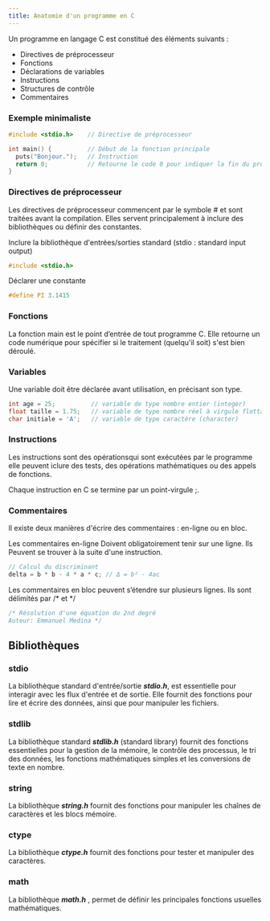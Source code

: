 ```yaml
---
title: Anatomie d'un programme en C
---
```


Un programme en langage C est constitué des éléments suivants :

- Directives de préprocesseur
- Fonctions
- Déclarations de variables
- Instructions
- Structures de contrôle
- Commentaires

### Exemple minimaliste

```c
#include <stdio.h>    // Directive de préprocesseur

int main() {          // Début de la fonction principale
  puts("Bonjour.");   // Instruction
  return 0;           // Retourne le code 0 pour indiquer la fin du programme
}
```

### Directives de préprocesseur

Les directives de préprocesseur commencent par le symbole # et sont traitées avant la compilation. Elles servent principalement à inclure des bibliothèques ou définir des constantes.

Inclure la bibliothèque d'entrées/sorties standard (stdio : standard input output)

```c
#include <stdio.h>
```

Déclarer une constante

```c
#define PI 3.1415
```

### Fonctions

La fonction main est le point d’entrée de tout programme C. Elle retourne un code numérique pour spécifier si le traitement (quelqu'il soit) s'est bien déroulé.

### Variables

Une variable doit être déclarée avant utilisation, en précisant son type.

```c
int age = 25;          // variable de type nombre entier (integer)
float taille = 1.75;   // variable de type nombre réel à virgule flottante
char initiale = 'A';   // variable de type caractère (character)
```

### Instructions 

Les instructions sont des opérationsqui sont exécutées par le programme elle peuvent iclure des tests, des opérations mathématiques ou des appels de fonctions.

Chaque instruction en C se termine par un point-virgule ;.

### Commentaires

Il existe deux manières d'écrire des commentaires : en-ligne ou en bloc.
 
Les commentaires en-ligne Doivent obligatoirement tenir sur une ligne. Ils Peuvent se trouver à la suite d'une instruction.

```c
// Calcul du discriminant
delta = b * b - 4 * a * c; // Δ = b² - 4ac
```

Les commentaires en bloc peuvent s’étendre sur plusieurs lignes. Ils sont délimités par /* et */

```c
/* Résolution d'une équation du 2nd degré
Auteur: Emmanuel Medina */
```

## Bibliothèques

### stdio

La bibliothèque standard d'entrée/sortie ***stdio.h***, est essentielle pour interagir avec les flux d'entrée et de sortie. Elle fournit des fonctions pour lire et écrire des données, ainsi que pour manipuler les fichiers.

### stdlib

La bibliothèque standard ***stdlib.h*** (standard library) fournit des fonctions essentielles pour la gestion de la mémoire, le contrôle des processus, le tri des données, les fonctions mathématiques simples et les conversions de texte en nombre. 

### string

La bibliothèque ***string.h*** fournit des fonctions pour manipuler les chaînes de caractères et les blocs mémoire.

### ctype

La bibliothèque ***ctype.h*** fournit des fonctions pour tester et manipuler des caractères.

### math

La bibliothèque ***math.h*** , permet de définir les principales fonctions usuelles mathématiques.
